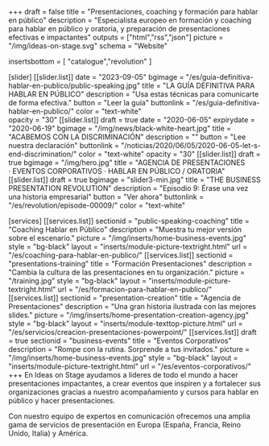 +++
draft 			= false
title 				= "Presentaciones, coaching y formación para hablar en público"
description	= "Especialista europeo en formación y coaching para hablar en público y oratoria, y preparación de presentaciones efectivas e impactantes"
outputs			= ["html","rss","json"]
picture			= "/img/ideas-on-stage.svg"
schema			= "Website"

insertsbottom	= [ "catalogue","revolution" ]


[slider]
	[[slider.list]]
		date				= "2023-09-05"
		bgimage 		= "/es/guia-definitiva-hablar-en-publico/public-speaking.jpg"
		title 				= "LA GUÍA DEFINITIVA PARA HABLAR EN PÚBLICO"
		description = "Usa estas técnicas para comunicarte de forma efectiva."
		button 			= "Leer la guía"
		buttonlink		= "/es/guia-definitiva-hablar-en-publico/"
		color				= "text-white"	
		opacity			= "30"
	[[slider.list]]
		draft				= true
		date				= "2020-06-05"
		expirydate	= "2020-06-19"
		bgimage			= "/img/news/black-white-heart.jpg"
		title				= "ACABEMOS CON LA DISCRIMINACIÓN"
		description	= ""
		button			= "Lee nuestra declaración"
		buttonlink		= "/noticias/2020/06/05/2020-06-05-let-s-end-discrimination/"
		color				= "text-white"
		opacity			= "30"
	[[slider.list]]
		draft				= true
		bgimage 		= "/img/hero.jpg"
		title 				= "AGENCIA DE PRESENTACIONES · EVENTOS CORPORATIVOS · HABLAR EN PÚBLICO / ORATORIA"
	[[slider.list]]
		draft				= true
		bgimage 		= "slider3-min.jpg"
		title 				= "THE BUSINESS PRESENTATION REVOLUTION"
		description = "Episodio 9: Érase una vez una historia empresarial"
		button 			= "Ver ahora"
		buttonlink		= "/es/revolution/episode-00009/"
		color 				= "text-white"	

[services]
	[[services.list]]
		sectionid		= "public-speaking-coaching"
		title				= "Coaching Hablar en Público"
		description	= "Muestra tu mejor versión sobre el escenario."
		picture			= "/img/inserts/home-business-events.jpg"
		style				= "bg-black"
		layout				= "inserts/module-picture-textright.html"
		url					= "/es/coaching-para-hablar-en-publico/"
	[[services.list]]
		sectionid		= "presentations-training"
		title				= "Formación Presentaciones"
		description	= "Cambia la cultura de las presentaciones en tu organización."
		picture			= "/training.jpg"
		style				= "bg-black"
		layout				= "inserts/module-picture-textright.html"
		url					= "/es/formacion-para-hablar-en-publico/"
	[[services.list]]
		sectionid		= "presentation-creation"
		title				= "Agencia de Presentaciones"
		description	= "Una gran historia ilustrada con las mejores slides."
		picture			= "/img/inserts/home-presentation-creation-agency.jpg"
		style				= "bg-black"
		layout				= "inserts/module-texttop-picture.html"
		url					= "/es/servicios/creacion-presentaciones-powerpoint/"
	[[services.list]]
		draft 			= true
		sectionid		= "business-events"
		title				= "Eventos Corporativos"
		description	= "Rompe con la rutina. Sorprende a tus invitados."
		picture			= "/img/inserts/home-business-events.jpg"
		style				= "bg-black"
		layout				= "inserts/module-picture-textright.html"
		url					= "/es/eventos-corporativos/"
+++
En Ideas on Stage ayudamos a líderes de todo el mundo a hacer presentaciones impactantes, a crear eventos que inspiren y a fortalecer sus organizaciones gracias a nuestro acompañamiento y cursos para hablar en público y hacer presentaciones.

Con nuestro equipo de expertos en comunicación ofrecemos una amplia gama de servicios de presentación en Europa (España, Francia, Reino Unido, Italia) y América.